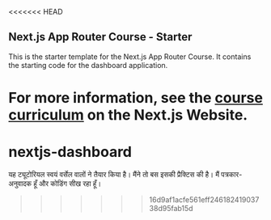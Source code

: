 <<<<<<< HEAD
## Next.js App Router Course - Starter

This is the starter template for the Next.js App Router Course. It contains the starting code for the dashboard application.

For more information, see the [course curriculum](https://nextjs.org/learn) on the Next.js Website.
=======
# nextjs-dashboard
यह ट्यूटोरियल स्वयं वर्सेल वालों ने तैयार किया है। मैंने तो बस इसकी प्रैक्टिस की है। मैं पत्रकार-अनुवादक हूँ और कोडिंग सीख रहा हूँ। 
>>>>>>> 16d9af1acfe561eff24618241903738d95fab15d
